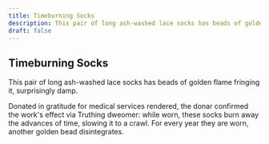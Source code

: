 ```yaml
---
title: Timeburning Socks
description: This pair of long ash-washed lace socks has beads of golden flame fringing it, surprisingly damp....
draft: false
---
```


## Timeburning Socks

This pair of long ash-washed lace socks has beads of golden flame fringing it, surprisingly damp.

Donated in gratitude for medical services rendered, the donar confirmed the work's effect via Truthing dweomer: while worn, these socks burn away the advances of time, slowing it to a crawl. For every year they are worn, another golden bead disintegrates.

